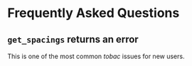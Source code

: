 # Frequently Asked Questions

## `get_spacings` returns an error

This is one of the most common *tobac* issues for new users. 